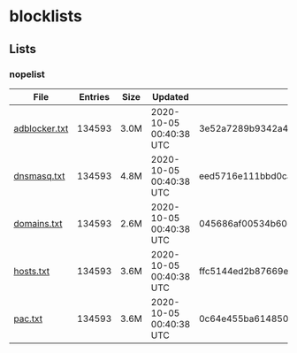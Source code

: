 # blocklists

## Lists

### nopelist

|File|Entries|Size|Updated|Hash|
|-|-|-|-|-|
|[adblocker.txt](https://raw.githubusercontent.com/groveld/blocklists/lists/nopelist/adblocker.txt)|134593|3.0M|2020-10-05 00:40:38 UTC|3e52a7289b9342a4f8ef2a50b169e3bee09759aa|
|[dnsmasq.txt](https://raw.githubusercontent.com/groveld/blocklists/lists/nopelist/dnsmasq.txt)|134593|4.8M|2020-10-05 00:40:38 UTC|eed5716e111bbd0caf6f471f04fac9eaf7733803|
|[domains.txt](https://raw.githubusercontent.com/groveld/blocklists/lists/nopelist/domains.txt)|134593|2.6M|2020-10-05 00:40:38 UTC|045686af00534b60c35bbbcad2d1309dd2fd3972|
|[hosts.txt](https://raw.githubusercontent.com/groveld/blocklists/lists/nopelist/hosts.txt)|134593|3.6M|2020-10-05 00:40:38 UTC|ffc5144ed2b87669e4f65a331c991a366b733e14|
|[pac.txt](https://raw.githubusercontent.com/groveld/blocklists/lists/nopelist/pac.txt)|134593|3.6M|2020-10-05 00:40:38 UTC|0c64e455ba614850e6407850067c58e63dbe3980|
